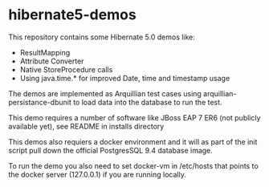# hibernate5-demos
This repository contains some Hibernate 5.0 demos like:

* ResultMapping
* Attribute Converter
* Native StoreProcedure calls
* Using java.time.* for improved Date, time and timestamp usage

The demos are implemented as Arquillian test cases using arquillian-persistance-dbunit to load data into the database to run the test.

This demo requires a number of software like JBoss EAP 7 ER6 (not publicly available yet), see README in installs directory

This demos also requiers a docker environment and it will as part of the init script pull down the official PostgresSQL 9.4 database image.

To run the demo you also need to set docker-vm in /etc/hosts that points to the docker server (127.0.0.1) if you are running locally.
